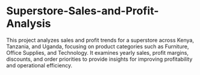 # Superstore-Sales-and-Profit-Analysis
This project analyzes sales and profit trends for a superstore across Kenya, Tanzania, and Uganda, focusing on product categories such as Furniture, Office Supplies, and Technology. It examines yearly sales, profit margins, discounts, and order priorities to provide insights for improving profitability and operational efficiency.
